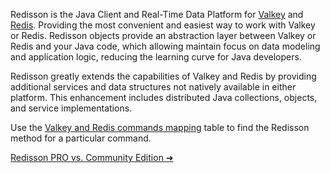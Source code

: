 Redisson is the Java Client and Real-Time Data Platform for [Valkey](https://valkey.io) and [Redis](https://redis.io). Providing the most convenient and easiest way to work with Valkey or Redis. Redisson objects provide an abstraction layer between Valkey or Redis and your Java code, which allowing maintain focus on data modeling and application logic, reducing the learning curve for Java developers. 

Redisson greatly extends the capabilities of Valkey and Redis by providing additional services and data structures not natively available in either platform. This enhancement includes distributed Java collections, objects, and service implementations.

Use the [Valkey and Redis commands mapping](commands-mapping.md) table to find the Redisson method for a particular command.

[Redisson PRO vs. Community Edition ➜](https://redisson.pro/feature-comparison.html)